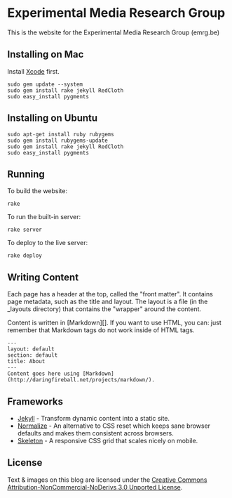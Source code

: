 Experimental Media Research Group
=================================
This is the website for the Experimental Media Research Group (emrg.be)

Installing on Mac
-----------------
Install [Xcode][] first.

    sudo gem update --system
    sudo gem install rake jekyll RedCloth
    sudo easy_install pygments

Installing on Ubuntu
--------------------

    sudo apt-get install ruby rubygems
    sudo gem install rubygems-update
    sudo gem install rake jekyll RedCloth
    sudo easy_install pygments

Running
-------
To build the website:

    rake

To run the built-in server:

    rake server
    
To deploy to the live server:

    rake deploy

Writing Content
---------------
Each page has a header at the top, called the "front matter". It contains page metadata, such as the title and layout. The layout is a file (in the _layouts directory) that contains the "wrapper" around the content.

Content is written in [Markdown][]. If you want to use HTML, you can: just remember that Markdown tags do not work inside of HTML tags.


    ---
    layout: default
    section: default
    title: About
    ---
    Content goes here using [Markdown](http://daringfireball.net/projects/markdown/).


Frameworks
----------
* [Jekyll][] - Transform dynamic content into a static site.
* [Normalize][] - An alternative to CSS reset which keeps sane browser defaults and makes them consistent across browsers.
* [Skeleton][] - A responsive CSS grid that scales nicely on mobile.

License
-------
Text & images on this blog are licensed under the [Creative Commons Attribution-NonCommercial-NoDerivs 3.0 Unported License][cc].

[Jekyll]: http://github.com/mojombo/jekyll
[Normalize]: https://github.com/jonathantneal/normalize.css
[Skeleton]: http://www.getskeleton.com/
[Xcode]: http://itunes.apple.com/us/app/xcode/id422352214
[cc]: http://creativecommons.org/licenses/by-nc-nd/3.0/